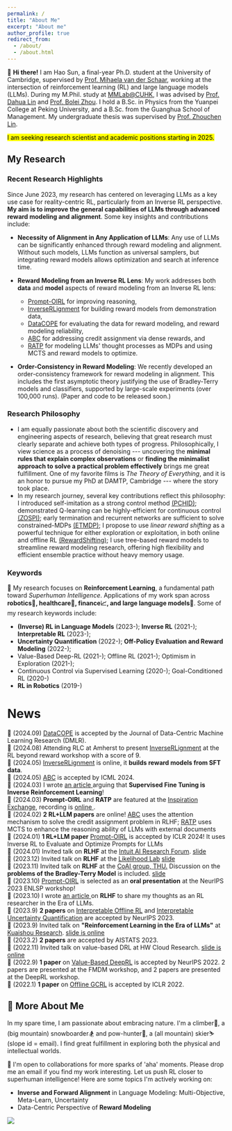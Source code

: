 ```yaml
---
permalink: /
title: "About Me"
excerpt: "About me"
author_profile: true
redirect_from:
  - /about/
  - /about.html
---
```


🚀 **Hi there!** I am Hao Sun, a final-year Ph.D. student at the University of Cambridge, supervised by [Prof. Mihaela van der Schaar](https://www.vanderschaar-lab.com/prof-mihaela-van-der-schaar/), working at the intersection of reinforcement learning (RL) and large language models (LLMs). During my M.Phil. study at [MMLab@CUHK](https://mmlab.ie.cuhk.edu.hk/), I was advised by [Prof. Dahua Lin](http://dahua.site/) and [Prof. Bolei Zhou](https://boleizhou.github.io/). I hold a B.Sc. in Physics from the Yuanpei College at Peking University, and a B.Sc. from the Guanghua School of Management. My undergraduate thesis was supervised by [Prof. Zhouchen Lin](https://zhouchenlin.github.io/).

<mark> I am seeking research scientist and academic positions starting in 2025. </mark>

## My Research
### Recent Research Highlights

Since June 2023, my research has centered on leveraging LLMs as a key use case for reality-centric RL, particularly from an Inverse RL perspective. **My aim is to improve the general capabilities of LLMs through advanced reward modeling and alignment**. Some key insights and contributions include:
- **Necessity of Alignment in Any Application of LLMs**: Any use of LLMs can be significantly enhanced through reward modeling and alignment. Without such models, LLMs function as universal samplers, but integrating reward models allows optimization and search at inference time.
  
- **Reward Modeling from an Inverse RL Lens**: My work addresses both **data** and **model** aspects of reward modeling from an Inverse RL lens:
    - [Prompt-OIRL](https://arxiv.org/pdf/2309.06553.pdf) for improving reasoning,
    - [InverseRLignment](https://openreview.net/pdf/97e8ef1506b4477fd9dc41a76ea3257f65c66c5e.pdf) for building reward models from demonstration data,
    - [DataCOPE](https://openreview.net/forum?id=wg5y4AK6l7) for evaluating the data for reward modeling, and reward modeling reliability,
    - [ABC](https://arxiv.org/pdf/2402.00782.pdf) for addressing credit assignment via dense rewards, and
    - [RATP](https://arxiv.org/pdf/2402.07812.pdf) for modeling LLMs' thought processes as MDPs and using MCTS and reward models to optimize.

- **Order-Consistency in Reward Modeling**: We recently developed an order-consistency framework for reward modeling in alignment. This includes the first asymptotic theory justifying the use of Bradley-Terry models and classifiers, supported by large-scale experiments (over 100,000 runs). (Paper and code to be released soon.)

### Research Philosophy
  - I am equally passionate about both the scientific discovery and engineering aspects of research, believing that great research must clearly separate and achieve both types of progress. Philosophically, I view science as a process of denoising --- uncovering the **minimal rules that explain complex observations** or **finding the minimalist approach to solve a practical problem effectively** brings me great fulfillment. One of my favorite films is _The Theory of Everything_, and it is an honor to pursue my PhD at DAMTP, Cambridge --- where the story took place.
  - In my research journey, several key contributions reflect this philosophy: I introduced self-imitation as a strong control method [(PCHID)](https://proceedings.neurips.cc/paper_files/paper/2019/file/3891b14b5d8cce2fdd8dcdb4ded28f6d-Paper.pdf); demonstrated Q-learning can be highly-efficient for continuous control [(ZOSPI)](https://arxiv.org/pdf/2006.06600); early termination and recurrent networks are sufficient to solve constrained-MDPs [(ETMDP)](https://arxiv.org/pdf/2107.04200); I propose to use _linear reward shifting_ as a powerful technique for either exploration or exploitation, in both online and offline RL [(RewardShifting)](https://proceedings.neurips.cc/paper_files/paper/2022/file/f600d1a3f6a63f782680031f3ce241a7-Paper-Conference.pdf); I use tree-based reward models to streamline reward modeling research, offering high flexibility and efficient ensemble practice without heavy memory usage.

### Keywords
🤖️ My research focuses on **Reinforcement Learning**, a fundamental path toward _Superhuman Intelligence_. Applications of my work span across **robotics🦾, healthcare💉, finance📈, and large language models🧠**. Some of my research keywords include:

- **(Inverse) RL in Language Models** (2023-); **Inverse RL** (2021-); **Interpretable RL** (2023-); 
- **Uncertainty Quantification** (2022-); **Off-Policy Evaluation and Reward Modeling** (2022-);
- Value-Based Deep-RL (2021-); Offline RL (2021-); Optimism in Exploration (2021-); 
- Continuous Control via Supervised Learning (2020-); Goal-Conditioned RL (2020-)
- **RL in Robotics** (2019-)



News
======
📄 (2024.09) [DataCOPE](https://openreview.net/forum?id=wg5y4AK6l7) is accepted by the Journal of Data-Centric Machine Learning Research (DMLR). <br>
📄 (2024.08) Attending RLC at Amherst to present [InverseRLignment](https://openreview.net/pdf/97e8ef1506b4477fd9dc41a76ea3257f65c66c5e.pdf) at the RL beyond reward workshop with a score of 9. <br>
📄 (2024.05) [InverseRLignment](https://openreview.net/pdf/97e8ef1506b4477fd9dc41a76ea3257f65c66c5e.pdf) is online, it **builds reward models from SFT data**. <br>
📄 (2024.05) [ABC](https://arxiv.org/pdf/2402.00782.pdf) is accepted by ICML 2024. <br>
📄 (2024.03) I wrote <a href="https://arxiv.org/abs/2403.12017">an article </a> arguing that **Supervised Fine Tuning is Inverse Reinforcement Learning**! <br>
💬 (2024.03) **Prompt-OIRL** and **RATP** are featured at the [Inspiration Exchange](https://www.vanderschaar-lab.com/engagement-sessions/inspiration-exchange/), recording is <a href="https://www.youtube.com/watch?v=NYYYbQ_EN30&ab_channel=vanderSchaarLab"> online </a>. <br>
📄 (2024.02) **2 RL+LLM papers** are online! [ABC](https://arxiv.org/pdf/2402.00782.pdf) uses the attention mechanism to solve the credit assignment problem in RLHF; [RATP](https://arxiv.org/pdf/2402.07812.pdf) uses MCTS to enhance the reasoning ability of LLMs with external documents<br>
📄 (2024.01) **1 RL+LLM paper** [Prompt-OIRL](https://arxiv.org/pdf/2309.06553.pdf) is accepted by ICLR 2024! It uses Inverse RL to Evaluate and Optimize Prompts for LLMs<br>
💬 (2024.01) Invited talk on **RLHF** at the [Intuit AI Research Forum](https://www.intuit.com/technology/). <a href="https://holarissun.github.io/files/RLHF_Dec.pdf"> slide </a> <br>
💬 (2023.12) Invited talk on **RLHF** at the [Likelihood Lab](http://www.maxlikelihood.cn/) <a href="https://holarissun.github.io/files/RLHF_Dec.pdf"> slide </a> <br>
💬 (2023.11) Invited talk on **RLHF** at the [CoAI group, THU.](https://huggingface.co/thu-coai) Discussion on the **problems of the Bradley-Terry Model** is included. <a href="https://holarissun.github.io/files/RLHF_Nov.pdf"> slide  </a> <br>
📄 (2023.10) [Prompt-OIRL](https://arxiv.org/pdf/2309.06553.pdf) is selected as an **oral presentation** at the NeurIPS 2023 ENLSP workshop!<br>
📄 (2023.10) I wrote <a href="https://arxiv.org/abs/2310.06147">an article </a> on **RLHF** to share my thoughts as an RL researcher in the Era of LLMs. <br>
📄 (2023.9) **2 papers** on [Interpretable Offline RL](https://arxiv.org/abs/2310.07747) and [Interpretable Uncertainty Quantification](https://arxiv.org/abs/2207.05161) are accepted by NeurIPS 2023. <br>
💬 (2023.9) Invited talk on **"Reinforcement Learning in the Era of LLMs"** at [Kuaishou Research](https://usrdc.kuaishou.com/). <a href="https://holarissun.github.io/files/RLHF_Kuai_final.pdf"> slide is online </a>  <br>
📄 (2023.2) **2 papers** are accepted by AISTATS 2023. <br>
💬 (2022.11) Invited talk on value-based DRL at HW Cloud Research. <a href="https://sites.google.com/view/rewardshaping"> slide is online </a>  <br>
📄 (2022.9) **1 paper** on [Value-Based DeepRL](https://proceedings.neurips.cc/paper_files/paper/2022/file/f600d1a3f6a63f782680031f3ce241a7-Paper-Conference.pdf) is accepted by NeurIPS 2022. 2 papers are presented at the FMDM workshop, and 2 papers are presented at the DeepRL workshop. <br>
📄 (2022.1) **1 paper** on [Offline GCRL](https://arxiv.org/abs/2202.04478) is accepted by ICLR 2022. <be>



🙋 More About Me
----
In my spare time, I am passionate about embracing nature. I'm a climber🧗, a (big mountain) snowboarder🏂 and pow-hunter🌊, a (all mountain) skier⛷️ (slope id = email). I find great fulfillment in exploring both the physical and intellectual worlds.

🤝 I'm open to collaborations for more sparks of 'aha' moments. Please drop me an email if you find my work interesting. Let us push RL closer to superhuman intelligence! Here are some topics I'm actively working on:
- **Inverse and Forward Alignment** in Language Modeling: Multi-Objective, Meta-Learn, Uncertainty
- Data-Centric Perspective of **Reward Modeling**


<a href="https://clustrmaps.com/site/1bysk"  title="Visit tracker"><img src="//www.clustrmaps.com/map_v2.png?d=RtOCs2DxbgCleb2bwL7ZaU9kONDpyPNXGY_Guo_CtaM&cl=ffffff" /></a>

<!--

Education
======
 <span style="font-weight: bold;"> 💪 Ph.D., van der Schaar Lab, University of Cambridge, Jun.2025 (expected)<br>
  </span>
  - Research Topic: Reality-Centric Deep Reinforcement Learning

  <span style="font-weight: bold;"> 🎓 M.Phil., MMLab, The Chinese University of Hong Kong, Sep.2021.<br>
  </span>
  - Thesis:
    <a href="https://github.com/2Groza/MPhil_Thesis/blob/main/MPhil_Thesis.pdf">Toward Practical Deep Reinforcement Learning: Sample-Efficient Self-Supervised Continuous Control</a><br>
  
  - Slide can be found at: 
    <a href="https://github.com/2Groza/MPhil_Thesis/blob/main/Toward%20Practical%20Reinforcement%20Learning.pptx">Slide</a><br>
  <p class="item_desc"></p>
  
  
<span style="font-weight: bold;"> 👨‍🎓 B.Sc., School of Physics & Yuanpei College, Peking University, Jul.2018.<br>
</span>


I worked as an RA at the LCDM group@UIUC. I used to work on cosmology gravitational lensing in Prof.  and Ultracold atom during my undergrad research.
-->
